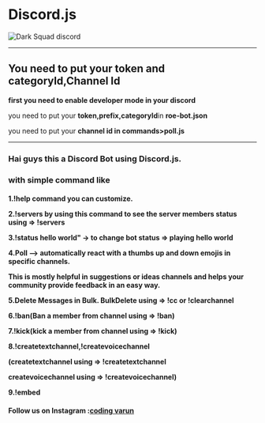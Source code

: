 # Discord.js
<img alt="Dark Squad discord" src="https://cdn.dribbble.com/users/411475/screenshots/14542250/media/4599bd4c20a9c9afb9c74cf7c38639bc.jpg">
<hr>
<h2> You need to put your token and categoryId,Channel Id</h2>
<p><b>first you need to enable developer mode in your discord</b></P>
<p>you need to put your <b>token,prefix,categoryId</b>in <b>roe-bot.json</b></P>
<p>you need to put your <b>channel id in commands>poll.js</b></P>
<hr>
<h3>Hai guys this a Discord Bot using Discord.js.</h3>
<h3>with simple command like</h3>
<h4><p>1.!help command you can customize.</p>
<p>2.!servers by using this command to see the server members status using => !servers</p></p>
<p>3.!status hello world" ->  to change bot status => playing hello world</p>
<p>4.Poll --> automatically react with a thumbs up and down emojis in specific channels. </p>
<p>This is mostly helpful in suggestions or ideas channels and helps your community provide feedback in an easy way.</p>
<p>5.Delete Messages in Bulk. BulkDelete using => !cc or !clearchannel</p>
<p>6.!ban(Ban a member from channel using => !ban)</p>
<p>7.!kick(kick a member from channel using => !kick)</p>
<p>8.!createtextchannel,!createvoicechannel</p>
<p>(createtextchannel using => !createtextchannel</p>
<p>createvoicechannel using => !createvoicechannel)</p>
<p>9.!embed</p></h4>

<h4>Follow  us on Instagram :<a href="https://www.instagram.com/coding_varun/">coding varun</a></h4>
